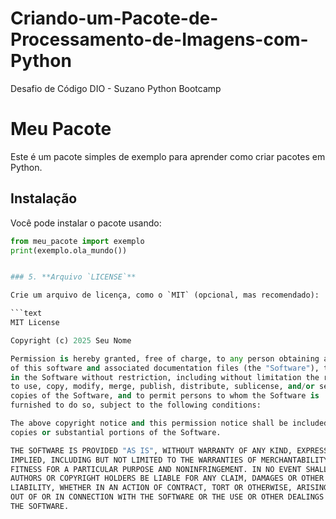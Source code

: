 # Criando-um-Pacote-de-Processamento-de-Imagens-com-Python
Desafio de Código DIO - Suzano Python Bootcamp 

# Meu Pacote
Este é um pacote simples de exemplo para aprender como criar pacotes em Python.

## Instalação
Você pode instalar o pacote usando:

```python
from meu_pacote import exemplo
print(exemplo.ola_mundo())


### 5. **Arquivo `LICENSE`**

Crie um arquivo de licença, como o `MIT` (opcional, mas recomendado):

```text
MIT License

Copyright (c) 2025 Seu Nome

Permission is hereby granted, free of charge, to any person obtaining a copy
of this software and associated documentation files (the "Software"), to deal
in the Software without restriction, including without limitation the rights
to use, copy, modify, merge, publish, distribute, sublicense, and/or sell
copies of the Software, and to permit persons to whom the Software is
furnished to do so, subject to the following conditions:

The above copyright notice and this permission notice shall be included in all
copies or substantial portions of the Software.

THE SOFTWARE IS PROVIDED "AS IS", WITHOUT WARRANTY OF ANY KIND, EXPRESS OR
IMPLIED, INCLUDING BUT NOT LIMITED TO THE WARRANTIES OF MERCHANTABILITY,
FITNESS FOR A PARTICULAR PURPOSE AND NONINFRINGEMENT. IN NO EVENT SHALL THE
AUTHORS OR COPYRIGHT HOLDERS BE LIABLE FOR ANY CLAIM, DAMAGES OR OTHER
LIABILITY, WHETHER IN AN ACTION OF CONTRACT, TORT OR OTHERWISE, ARISING FROM,
OUT OF OR IN CONNECTION WITH THE SOFTWARE OR THE USE OR OTHER DEALINGS IN
THE SOFTWARE.
